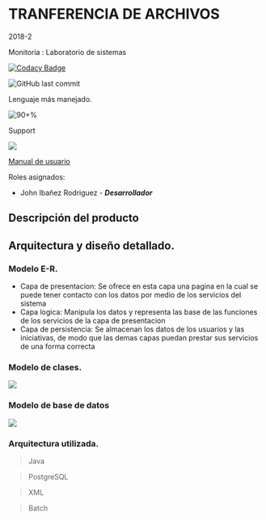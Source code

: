 
# TRANFERENCIA DE ARCHIVOS
2018-2

Monitoria : Laboratorio de sistemas

[![Codacy Badge](https://api.codacy.com/project/badge/Grade/df36f470f0cb447c865a2f7f6e22fab1)](https://www.codacy.com/app/CrkJohn/fileTransfer?utm_source=github.com&amp;utm_medium=referral&amp;utm_content=CrkJohn/fileTransfer&amp;utm_campaign=Badge_Grade)


![GitHub last commit](https://img.shields.io/github/last-commit/CrkJohn/fileTransfer.svg?style=for-the-badge)


Lenguaje más manejado.

![90+%]( https://img.shields.io/github/languages/top/crkJohn/fileTransfer.svg?style=for-the-badge&colorB=red)

Support

![](https://img.shields.io/badge/platform-windows-lightgrey.svg?colorB=blue)



[Manual de usuario](https://docs.google.com/document/d/1CxQ-NMGng1kGssjFT_YPGZijAlIYz-U_l1hMQ3G2B8c/edit?usp=sharing)

Roles asignados:
	
 - John Ibañez Rodriguez  - 	 ***Desarrollador***
 

## Descripción del producto




## Arquitectura y diseño detallado. 

### Modelo  E-R.

 - Capa de presentacion:
	 Se ofrece en esta capa una pagina en la cual se puede tener contacto con los datos por medio de los servicios del sistema
 - Capa logica:
 Manipula los datos y representa las base de las funciones de los servicios de la capa de presentacion
 - Capa de persistencia:
 Se almacenan los datos de los usuarios y las iniciativas, de modo que las demas capas puedan prestar sus servicios de una forma correcta

### Modelo de clases.

![](https://github.com/CrkJohn/fileTransfer/blob/master/img/DiagramaExtendidoEntites.png)
### Modelo de base de datos

![](https://github.com/CrkJohn/fileTransfer/blob/master/img/Base%20De%20datos.PNG)

### Arquitectura utilizada.

> Java

> PostgreSQL

> XML

> Batch






